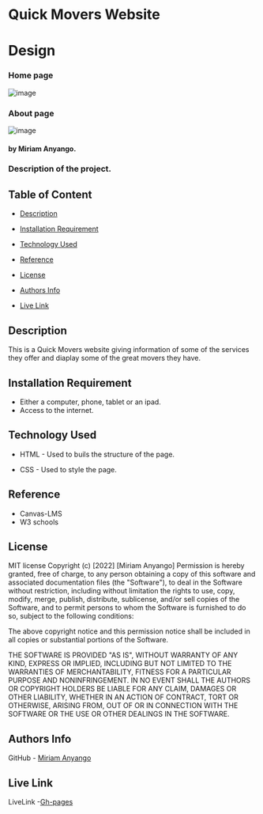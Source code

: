 # Quick Movers Website

# Design
### Home page
![image](assets/images/Landing%20Page%20(2).png)

### About page
![image](assets/images/Property%20Page.png)



#### by Miriam Anyango.

### Description of the project.

## Table of Content 

+ [Description](#Description)
 
+ [Installation Requirement](#Installation)

+ [Technology Used](#technology-used)

+ [Reference](#reference)

+ [License](#license)

+ [Authors Info](authors-info)

+ [Live Link](live-link)

## Description

<p>This is a Quick Movers website giving information of some of the services they offer and diaplay some of the great movers they have.</p>

## Installation Requirement

* Either a computer, phone, tablet or an ipad.
* Access to the internet.

## Technology Used 

* HTML - Used to buils the structure of the page.

* CSS - Used to style the page.

## Reference

* Canvas-LMS
* W3 schools

## License

MIT license
Copyright (c) [2022] [Miriam Anyango]
Permission is hereby granted, free of charge, to any person obtaining a copy
of this software and associated documentation files (the "Software"), to deal
in the Software without restriction, including without limitation the rights
to use, copy, modify, merge, publish, distribute, sublicense, and/or sell
copies of the Software, and to permit persons to whom the Software is
furnished to do so, subject to the following conditions:

The above copyright notice and this permission notice shall be included in all
copies or substantial portions of the Software.

THE SOFTWARE IS PROVIDED "AS IS", WITHOUT WARRANTY OF ANY KIND, EXPRESS OR
IMPLIED, INCLUDING BUT NOT LIMITED TO THE WARRANTIES OF MERCHANTABILITY,
FITNESS FOR A PARTICULAR PURPOSE AND NONINFRINGEMENT. IN NO EVENT SHALL THE
AUTHORS OR COPYRIGHT HOLDERS BE LIABLE FOR ANY CLAIM, DAMAGES OR OTHER
LIABILITY, WHETHER IN AN ACTION OF CONTRACT, TORT OR OTHERWISE, ARISING FROM,
OUT OF OR IN CONNECTION WITH THE SOFTWARE OR THE USE OR OTHER DEALINGS IN THE
SOFTWARE.

## Authors Info

GitHub - [Miriam Anyango](https://github.com/Miriam-Naomi-Anyango)

## Live Link

LiveLink -[Gh-pages](https://miriam-naomi-anyango.github.io/Quick-Movers-Website/)


